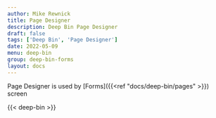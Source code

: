 ```yaml
---
author: Mike Rewnick
title: Page Designer
description: Deep Bin Page Designer
draft: false
tags: ['Deep Bin', 'Page Designer']
date: 2022-05-09
menu: deep-bin
group: deep-bin-forms
layout: docs
---
```


Page Designer is used by [Forms]({{<ref "docs/deep-bin/pages" >}}) screen

{{< deep-bin >}}
